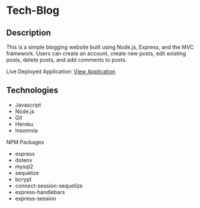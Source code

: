 # Tech-Blog

## Description
This is a simple blogging website built using Node.js, Express, and the MVC framework. Users can create an account, create new posts, edit existing posts, delete posts, and add comments to posts.

Live Deployed Application: [View Application](https://uabc-mvc-tech-blog.herokuapp.com/ "Live Deploy")

## Technologies

- Javascript
- Node.js
- Git
- Heroku
- Insomnia

NPM Packages

- express
- dotenv
- mysql2
- sequelize
- bcrypt
- connect-session-sequelize
- express-handlebars
- express-session



